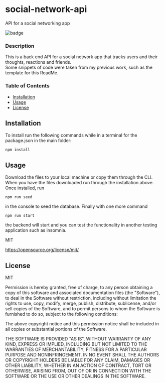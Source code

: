 # social-network-api
API for a social networking app

![badge](https://img.shields.io/badge/MIT-blue?logo=unlicense)

### Description

This is a back end API for a social network app that tracks users and their thoughts, reactions and friends.  
Some snippets of code were taken from my previous work, such as the template for this ReadMe.  

### Table of Contents
* [Installation](#-Installation)
* [Usage](#-Usage)
* [License](#-License)

## Installation
To install run the following commands while in a terminal for the package.json in the main folder:
```
npm install 
```

## Usage
Download the files to your local machine or copy them through the CLI. When you have the files downloaded run through the installation above. Once installed, run  
```
npm run seed
```  
in the console to seed the database. Finally with one more command  
```
npm run start
```  
the backend will start and you can test the functionality in another testing application such as insomnia.
  
MIT

https://opensource.org/license/mit/

## License 
MIT 

Permission is hereby granted, free of charge, to any person obtaining a copy
of this software and associated documentation files (the "Software"), to deal
in the Software without restriction, including without limitation the rights
to use, copy, modify, merge, publish, distribute, sublicense, and/or sell
copies of the Software, and to permit persons to whom the Software is
furnished to do so, subject to the following conditions:

The above copyright notice and this permission notice shall be included in all
copies or substantial portions of the Software.

THE SOFTWARE IS PROVIDED "AS IS", WITHOUT WARRANTY OF ANY KIND, EXPRESS OR
IMPLIED, INCLUDING BUT NOT LIMITED TO THE WARRANTIES OF MERCHANTABILITY,
FITNESS FOR A PARTICULAR PURPOSE AND NONINFRINGEMENT. IN NO EVENT SHALL THE
AUTHORS OR COPYRIGHT HOLDERS BE LIABLE FOR ANY CLAIM, DAMAGES OR OTHER
LIABILITY, WHETHER IN AN ACTION OF CONTRACT, TORT OR OTHERWISE, ARISING FROM,
OUT OF OR IN CONNECTION WITH THE SOFTWARE OR THE USE OR OTHER DEALINGS IN THE
SOFTWARE.